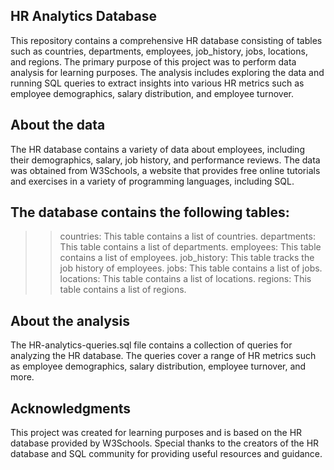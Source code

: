 HR Analytics Database
--------------------------------------------------------
This repository contains a comprehensive HR database consisting of tables such as countries, departments, employees, job_history, jobs, locations, and regions. The primary purpose of this project was to perform data analysis for learning purposes. The analysis includes exploring the data and running SQL queries to extract insights into various HR metrics such as employee demographics, salary distribution, and employee turnover.

About the data
--------------------------------------------------------
The HR database contains a variety of data about employees, including their demographics, salary, job history, and performance reviews. The data was obtained from W3Schools, a website that provides free online tutorials and exercises in a variety of programming languages, including SQL.

The database contains the following tables:
--------------------------------------------------------
>> countries: This table contains a list of countries.
>> departments: This table contains a list of departments.
>> employees: This table contains a list of employees.
>> job_history: This table tracks the job history of employees.
>> jobs: This table contains a list of jobs.
>> locations: This table contains a list of locations.
>> regions: This table contains a list of regions.

About the analysis
--------------------------------------------------------
The HR-analytics-queries.sql file contains a collection of queries for analyzing the HR database. The queries cover a range of HR metrics such as employee demographics, salary distribution, employee turnover, and more.

Acknowledgments
--------------------------------------------------------
 This project was created for learning purposes and is based on the HR database provided by W3Schools. Special thanks to the creators of the HR database and SQL community for providing useful resources and guidance.
